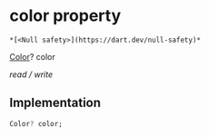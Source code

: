 


# color property




    *[<Null safety>](https://dart.dev/null-safety)*


[Color](https://api.flutter.dev/flutter/dart-ui/Color-class.html)? color
  
_read / write_






## Implementation

```dart
Color? color;


```







